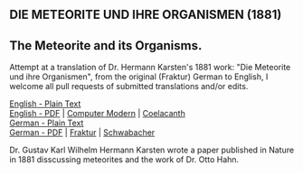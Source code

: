 ## DIE METEORITE UND IHRE ORGANISMEN (1881)

## The Meteorite and its Organisms.

Attempt at a translation of Dr. Hermann Karsten's 1881 work: "Die Meteorite und ihre Organismen", from the original (Fraktur) German to English, I welcome all pull requests of submitted translations and/or edits.

[English - Plain Text](full-text-english.md)  
[English - PDF](https://cdn.solaranamnesis.com/HermannKarsten/herman_karston_die_meteorite_und_ihre_organismen_english_PDFlaTex.pdf) | [Computer Modern](https://cdn.solaranamnesis.com/HermannKarsten/herman_karston_meteorite_english-compmod.pdf) | [Coelacanth](https://cdn.solaranamnesis.com/HermannKarsten/herman_karston_meteorite_english-coelacanth.pdf)  
[German - Plain Text](full-text-german.md)  
[German - PDF](https://cdn.solaranamnesis.com/HermannKarsten/herman_karston_die_meteorite_und_ihre_organismen_german_PDFlaTex.pdf) | [Fraktur](https://cdn.solaranamnesis.com/HermannKarsten/herman_karston_die_meteorite_und_ihre_organismen_german_PDFlaTex-frak.pdf) | [Schwabacher](https://cdn.solaranamnesis.com/HermannKarsten/herman_karston_die_meteorite_und_ihre_organismen_german_PDFlaTex-swab.pdf)  

Dr. Gustav Karl Wilhelm Hermann Karsten wrote a paper published in Nature in 1881 disscussing meteorites and the work of Dr. Otto Hahn.
